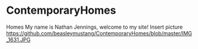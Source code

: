 # ContemporaryHomes
Homes
My name is Nathan Jennings, welcome to my site!
Insert picture https://github.com/beasleymustang/ContemporaryHomes/blob/master/IMG_1631.JPG
